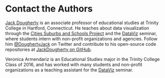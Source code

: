 # Contact the Authors

[Jack Dougherty](http://bit.ly/jackdougherty) is an associate professor of educational studies at Trinity College in Hartford, Connecticut. He teaches about data visualization through the [Cities Suburbs and Schools Project](http://commons.trincoll.edu/cssp/) and the [DataViz](http://commons.trincoll.edu/dataviz) seminar, where students intern with non-profit organizations and agencies. Follow him [@DoughertyJack](https://twitter.com/doughertyjack) on Twitter and contribute to his open-source code repositories at [JackDougherty on GitHub](https://github.com/JackDougherty).

Veronica Armendariz is an Educational Studies major in the Trinity College Class of 2016, and has worked with many students and non-profit organizations as a teaching assistant for the [DataViz](http://commons.trincoll.edu/dataviz) seminar.
